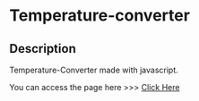 # Temperature-converter
## Description

Temperature-Converter made with javascript.

You can access the page here >>> [Click Here](https://github.com/saitejaalishala/Temperature-converter)
